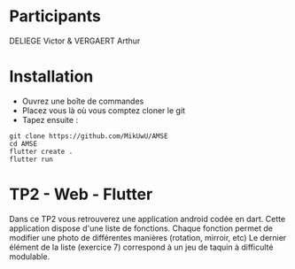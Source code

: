 # Participants 
DELIEGE Victor & VERGAERT Arthur

# Installation 
- Ouvrez une boîte de commandes
- Placez vous là où vous comptez cloner le git
- Tapez ensuite :
```
git clone https://github.com/MikUwU/AMSE
cd AMSE
flutter create .
flutter run
```

# TP2 - Web - Flutter

Dans ce TP2 vous retrouverez une application android codée en dart.
Cette application dispose d'une liste de fonctions.
Chaque fonction permet de modifier une photo de différentes manières (rotation, mirroir, etc)
Le dernier élément de la liste (exercice 7) correspond à un jeu de taquin à difficulté modulable.
